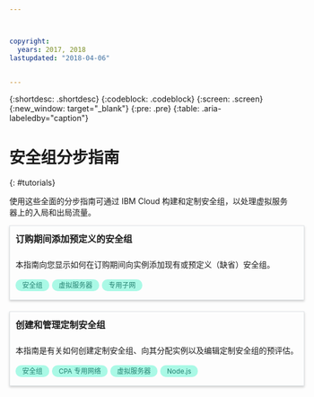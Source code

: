 ```yaml
---



copyright:
  years: 2017, 2018
lastupdated: "2018-04-06"


---
```


{:shortdesc: .shortdesc}
{:codeblock: .codeblock}
{:screen: .screen}
{:new_window: target="_blank"}
{:pre: .pre}
{:table: .aria-labeledby="caption"}

# 安全组分步指南
{: #tutorials}

使用这些全面的分步指南可通过 IBM Cloud 构建和定制安全组，以处理虚拟服务器上的入局和出局流量。 

<style>
    .solutionBox {
        margin: 0 10px 20px 0 !important;
        padding: 10px !important;
        width: 100% !important;
        border: 1px #dfe3e6 solid !important;
        box-shadow: 0px 2px 4px 0px rgba(0,0,0,0.2) !important;
    }
    .solutionBoxContainer {
    }
    .solutionBoxTitle {
      margin: 0rem !important;
      font-size: 16px !important;
      margin-bottom: 10px !important;
      font-weight: 600 !important;
    }
    .tag-filter.category {
        background: #aaf9e6 !important;
        color: #238070 !important;
    }
    .tag-filter {
        padding: 3px 12px !important;
        font-size: 12px !important;
        margin-right: 1px !important;
        border-radius: 10px !important;
        white-space: nowrap !important;
        line-height: 1.8rem !important;
    }
    .solutionBoxDescription {
        display:flex !important;
        flex-wrap: wrap !important;
    }
   .solutionBoxTitle a {
      text-decoration-line:none !important;
    }
    .descriptionContainer {
        flex-grow: 1 !important;
        width: 200px !important;
    }
    .architectureDiagramContainer {
        width: 300px !important;
        padding: 0 10px !important;
    }
    .architectureDiagram {
        max-height: 200px !important;
        padding: 5px !important;
    }
</style>

<div class = "solutionBox">
        <h3 id="scalable-webapp-kubernetes.html" class="solutionBoxTitle">
            <a href = "add-existing-sg.html">订购期间添加预定义的安全组</a>
        </h3>
        <div class="solutionBoxDescription">
            <div class="descriptionContainer">
                <p>本指南向您显示如何在订购期间向实例添加现有或预定义（缺省）安全组。</p>
                    <span class="tag-filter category">安全组</span>
                    <span class="tag-filter category">虚拟服务器</span>
                    <span class="tag-filter category">专用子网</span>
    </div>
  </div>
  </div>

<div class = "solutionBoxContainer">
    <div class = "solutionBox">
        <h3 id="custom-security-group.html" class="solutionBoxTitle">
            <a href = "custom-security-group.html">创建和管理定制安全组</a>
        </h3>
        <div class="solutionBoxDescription">
            <div class="descriptionContainer">
                <p>本指南是有关如何创建定制安全组、向其分配实例以及编辑定制安全组的预评估。</p>
                 <span class="tag-filter category">安全组</span>
                 <span class="tag-filter category">CPA 专用网络</span>
                 <span class="tag-filter category">虚拟服务器</span>
                 <span class="tag-filter category">Node.js</span>
    </div>
 </div>
 </div>
    </div>
